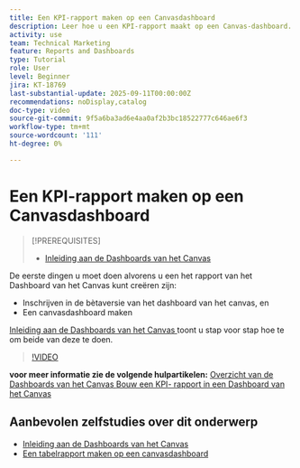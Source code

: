 ```yaml
---
title: Een KPI-rapport maken op een Canvasdashboard
description: Leer hoe u een KPI-rapport maakt op een Canvas-dashboard.
activity: use
team: Technical Marketing
feature: Reports and Dashboards
type: Tutorial
role: User
level: Beginner
jira: KT-18769
last-substantial-update: 2025-09-11T00:00:00Z
recommendations: noDisplay,catalog
doc-type: video
source-git-commit: 9f5a6ba3ad6e4aa0af2b3bc18522777c646ae6f3
workflow-type: tm+mt
source-wordcount: '111'
ht-degree: 0%

---
```


# Een KPI-rapport maken op een Canvasdashboard

>[!PREREQUISITES]
>
>* [ Inleiding aan de Dashboards van het Canvas ](/help/reporting/canvas-dashboards/introduction-to-canvas-dashboards.md)

De eerste dingen u moet doen alvorens u een het rapport van het Dashboard van het Canvas **&#x200B;**&#x200B;kunt creëren zijn:

* Inschrijven in de bètaversie van het dashboard van het canvas, en
* Een canvasdashboard maken

[ Inleiding aan de Dashboards van het Canvas ](/help/reporting/canvas-dashboards/introduction-to-canvas-dashboards.md) toont u stap voor stap hoe te om beide van deze te doen.

>[!VIDEO](https://video.tv.adobe.com/v/3474841/?quality=12&learn=on&enablevpops)

**voor meer informatie zie de volgende hulpartikelen:**
[ Overzicht van de Dashboards van het Canvas ](https://experienceleague.adobe.com/nl/docs/workfront/using/reporting/canvas-dashboards/canvas-dashboards-overview)
[ Bouw een KPI- rapport in een Dashboard van het Canvas ](https://experienceleague.adobe.com/nl/docs/workfront/using/reporting/canvas-dashboards/add-reports/build-kpi-report)

## Aanbevolen zelfstudies over dit onderwerp

* [ Inleiding aan de Dashboards van het Canvas ](/help/reporting/canvas-dashboards/introduction-to-canvas-dashboards.md)
* [Een tabelrapport maken op een canvasdashboard](/help/reporting/canvas-dashboards/create-a-table-report-on-a-canvas-dashboard.md)
